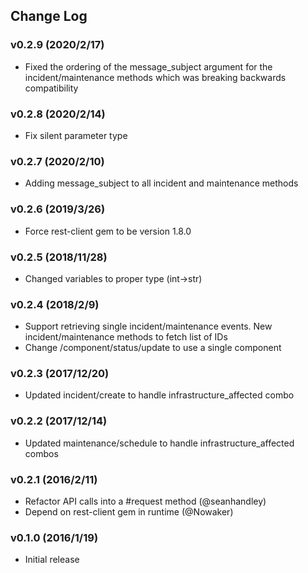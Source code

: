 ## Change Log

### v0.2.9 (2020/2/17)
- Fixed the ordering of the message_subject argument for the incident/maintenance methods which was breaking backwards compatibility

### v0.2.8 (2020/2/14)
- Fix silent parameter type

### v0.2.7 (2020/2/10)
- Adding message_subject to all incident and maintenance methods

### v0.2.6 (2019/3/26)
- Force rest-client gem to be version 1.8.0

### v0.2.5 (2018/11/28)
- Changed variables to proper type (int->str)

### v0.2.4 (2018/2/9)
- Support retrieving single incident/maintenance events. New incident/maintenance methods to fetch list of IDs
- Change /component/status/update to use a single component

### v0.2.3 (2017/12/20)
- Updated incident/create to handle infrastructure_affected combo

### v0.2.2 (2017/12/14)
- Updated maintenance/schedule to handle infrastructure_affected combos

### v0.2.1 (2016/2/11)
- Refactor API calls into a #request method (@seanhandley)
- Depend on rest-client gem in runtime (@Nowaker)

### v0.1.0 (2016/1/19)
- Initial release
